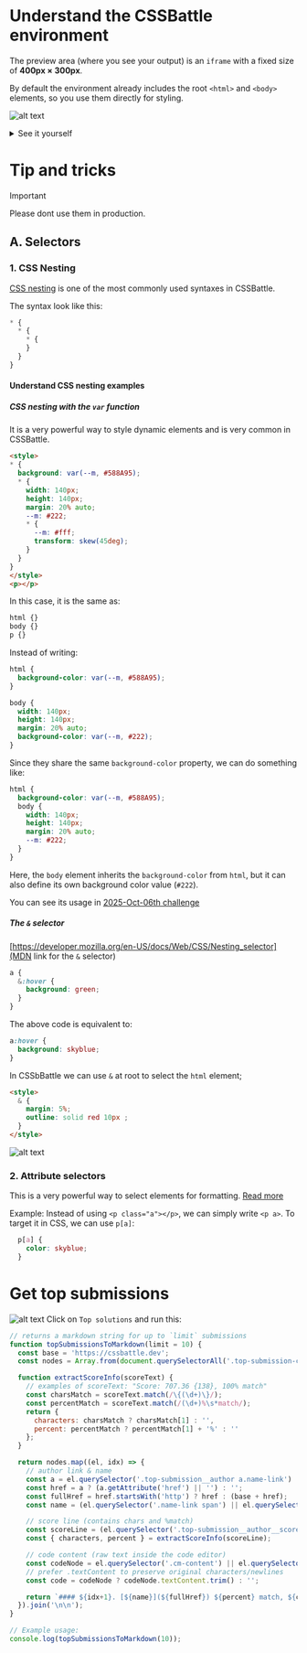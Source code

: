 # Understand the CSSBattle environment

The preview area (where you see your output) is an `iframe` with a fixed size of **400px × 300px**.

By default the environment already includes the root `<html>` and `<body>` elements, so you use them directly for styling.

![alt text](./img/cssbattle-env.png)

<details>
  <summary>See it yourself</summary>
  
  Go to any challenge (for example: [this one](https://cssbattle.dev/play/abNemelD1dcMFPGh7PeU)) and paste the following code:
  
  ```html
  <style>
  * {
    margin: 5%;
    outline: red 1px dotted;
  }
  html {
    position: relative;
    background-color: white;
    outline: coral 1px dashed;
  }
  html::before {
    content: "<html>";
    position: absolute;
    top: -0.8em;   /* move above border */
    left: 50%;
    transform: translateX(-50%);
    background: white;
    font-weight: bold;
  }
  body {
    position: relative;
    background-color: white;
    outline: green 1px dashed;
  }
  body::before {
    content: "<body>";
    position: absolute;
    top: -0.8em;   /* move above border */
    left: 50%;
    transform: translateX(-50%);
    background: white;
    font-weight: bold;
  }
</style>
  ```
  
</details>

# Tip and tricks
> [!IMPORTANT]  
> Please dont use them in production.

## A. Selectors
### 1. CSS Nesting

[CSS nesting](https://developer.mozilla.org/en-US/docs/Web/CSS/CSS_nesting/Using_CSS_nesting) is one of the most commonly used syntaxes in CSSBattle.

The syntax look like this:
```css
* {
  * {
    * {
    }
  }
}
```
#### Understand CSS nesting examples
##### CSS nesting with the `var` function
It is a very powerful way to style dynamic elements and is very common in CSSBattle.

```html
<style>
* {
  background: var(--m, #588A95);
  * {
    width: 140px;
    height: 140px;
    margin: 20% auto;
    --m: #222;
    * {
      --m: #fff;
      transform: skew(45deg);
    }
  }
}
</style>
<p></p>
```

In this case, it is the same as:

```css
html {}
body {}
p {}
```

Instead of writing:

```css
html {
  background-color: var(--m, #588A95);
}

body {
  width: 140px;
  height: 140px;
  margin: 20% auto;
  background-color: var(--m, #222);
}
```

Since they share the same `background-color` property, we can do something like:

```css
html {
  background-color: var(--m, #588A95);
  body {
    width: 140px;
    height: 140px;
    margin: 20% auto;
    --m: #222;
  }
}
```

Here, the `body` element inherits the `background-color` from `html`, but it can also define its own background color value (`#222`).

You can see its usage in [2025-Oct-06th challenge](./2025/Oct/6th.md)

##### The `&` selector
[https://developer.mozilla.org/en-US/docs/Web/CSS/Nesting_selector](MDN link for the `&` selector)

```css
a {
  &:hover {
    background: green;
  }
}
```
The above code is equivalent to:
```css
a:hover {
  background: skyblue;
}
```
In CSSbBattle we can use `&` at root to select the `html` element;
```html
<style>
  & {
    margin: 5%;
    outline: solid red 10px ;
  }
</style>
```
![alt text](./img/the&selector.png)


### 2. Attribute selectors
This is a very powerful way to select elements for formatting.
[Read more](https://developer.mozilla.org/en-US/docs/Web/CSS/Attribute_selectors)

Example:
Instead of using `<p class="a"></p>`, we can simply write `<p a>`.
To target it in CSS, we can use `p[a]`:

```css
  p[a] {
    color: skyblue;
  }
```

# Get top submissions
![alt text](./img/get-top-submissions.png)
Click on `Top solutions` and run this:
```javascript
// returns a markdown string for up to `limit` submissions
function topSubmissionsToMarkdown(limit = 10) {
  const base = 'https://cssbattle.dev';
  const nodes = Array.from(document.querySelectorAll('.top-submission-container')).slice(0, limit);

  function extractScoreInfo(scoreText) {
    // examples of scoreText: "Score: 707.36 {138}, 100% match"
    const charsMatch = scoreText.match(/\{(\d+)\}/);
    const percentMatch = scoreText.match(/(\d+)%\s*match/);
    return {
      characters: charsMatch ? charsMatch[1] : '',
      percent: percentMatch ? percentMatch[1] + '%' : ''
    };
  }

  return nodes.map((el, idx) => {
    // author link & name
    const a = el.querySelector('.top-submission__author a.name-link') || el.querySelector('.top-submission__author a.avatar-link');
    const href = a ? (a.getAttribute('href') || '') : '';
    const fullHref = href.startsWith('http') ? href : (base + href);
    const name = (el.querySelector('.name-link span') || el.querySelector('.top-submission__author a.name-link'))?.textContent?.trim() || (a?.getAttribute('aria-label') || '').replace('@','');

    // score line (contains chars and %match)
    const scoreLine = (el.querySelector('.top-submission__author__score')?.textContent || '').trim();
    const { characters, percent } = extractScoreInfo(scoreLine);

    // code content (raw text inside the code editor)
    const codeNode = el.querySelector('.cm-content') || el.querySelector('.submissions-list__code');
    // prefer .textContent to preserve original characters/newlines
    const code = codeNode ? codeNode.textContent.trim() : '';

    return `#### ${idx+1}. [${name}](${fullHref}) ${percent} match, ${characters} characters\n\`\`\`html\n${code}\n\`\`\``;
  }).join('\n\n');
}

// Example usage:
console.log(topSubmissionsToMarkdown(10));
```